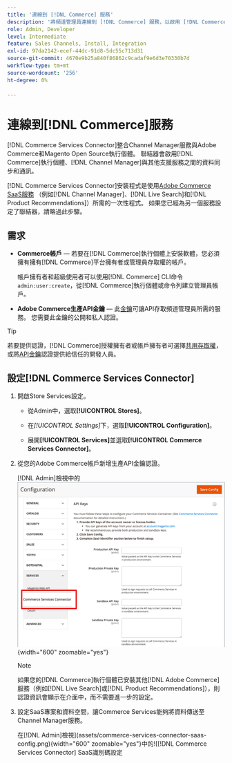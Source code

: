 ```yaml
---
title: '連線到 [!DNL Commerce] 服務'
description: '將頻道管理員連線到 [!DNL Commerce] 服務，以啟用 [!DNL Commerce] 執行個體、頻道管理員和其他支援服務之間的資料同步和通訊。'
role: Admin, Developer
level: Intermediate
feature: Sales Channels, Install, Integration
exl-id: 97da2142-ecef-44dc-91d8-5dc55c713d31
source-git-commit: 4670e9b25a840f86862c9cadaf9e6d3e70330b7d
workflow-type: tm+mt
source-wordcount: '256'
ht-degree: 0%

---
```



# 連線到[!DNL Commerce]服務

[!DNL Commerce Services Connector]整合Channel Manager服務與Adobe Commerce和Magento Open Source執行個體。 聯結器會啟用[!DNL Commerce]執行個體、[!DNL Channel Manager]與其他支援服務之間的資料同步和通訊。

[!DNL Commerce Services Connector]安裝程式是使用[Adobe Commerce SaaS服務](https://experienceleague.adobe.com/docs/commerce-merchant-services/user-guides/home.html) （例如[!DNL Channel Manager]、[!DNL Live Search]和[!DNL Product Recommendations]）所需的一次性程式。 如果您已經為另一個服務設定了聯結器，請略過此步驟。

## 需求

- **Commerce帳戶** — 若要在[!DNL Commerce]執行個體上安裝軟體，您必須擁有擁有[!DNL Commerce]平台擁有者或管理員存取權的帳戶。

  帳戶擁有者和超級使用者可以使用[!DNL Commerce] CLI命令`admin:user:create`，從[!DNL Commerce]執行個體或命令列建立管理員帳戶。

- **Adobe Commerce生產API金鑰** — 此[金鑰](https://experienceleague.adobe.com/docs/commerce-merchant-services/user-guides/integration-services/saas.html#genapikey)可讓API存取頻道管理員所需的服務。 您需要此金鑰的公開和私人認證。

>[!TIP]
>
>若要提供認證，[!DNL Commerce]授權擁有者或帳戶擁有者可選擇[共用存取權](https://experienceleague.adobe.com/docs/commerce-admin/start/commerce-account/commerce-account-share.html)，或將[API金鑰](https://experienceleague.adobe.com/docs/commerce-merchant-services/user-guides/integration-services/saas.html)認證提供給信任的開發人員。

## 設定[!DNL Commerce Services Connector]

1. 開啟Store Services設定。

   - 從Admin中，選取&#x200B;**[!UICONTROL Stores]**。

   - 在&#x200B;*[!UICONTROL Settings]*&#x200B;下，選取&#x200B;**[!UICONTROL Configuration]**。

   - 展開&#x200B;**[!UICONTROL Services]**&#x200B;並選取&#x200B;**[!UICONTROL Commerce Services Connector]**。

1. 從您的Adobe Commerce帳戶新增生產API金鑰認證。

   [!DNL Admin]檢視中的![[!DNL Commerce Services Connector]服務](assets/commerce-services-connector-admin-service-view.png){width="600" zoomable="yes"}


   >[!NOTE]
   >
   > 如果您的[!DNL Commerce]執行個體已安裝其他[!DNL Adobe Commerce]服務（例如[!DNL Live Search]或[!DNL Product Recommendations]），則認證資訊會顯示在介面中，而不需要進一步的設定。

1. 設定SaaS專案和資料空間，讓Commerce Services能夠將資料傳送至Channel Manager服務。

   在[!DNL Admin]檢視](assets/commerce-services-connector-saas-config.png){width="600" zoomable="yes"}中的![[!DNL Commerce Services Connector] SaaS識別碼設定

